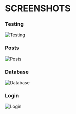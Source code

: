 # SCREENSHOTS
### Testing
![Testing](https://imgur.com/CAcEsRr.png)

### Posts
![Posts](https://imgur.com/TIfVzg5.png)

### Database
![Database](https://imgur.com/Yc77WoW.png)

### Login
![Login](https://imgur.com/Dmj9Mvo.png)
